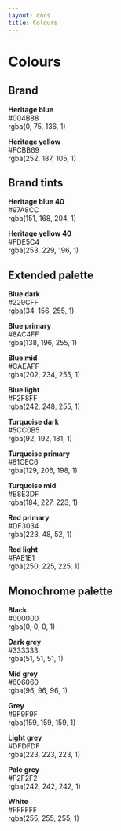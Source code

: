 ```yaml
---
layout: docs
title: Colours
---
```


# Colours

## Brand

<div class="c-card">
  <div class="c-card__media c-color-block--heritageBlue"></div>
  <div class="c-card__body">
    <p>
      <strong>Heritage blue</strong><br>
      #004B88<br>
      rgba(0, 75, 136, 1)
    </p>
  </div>
</div>

<div class="c-card">
  <div class="c-card__media c-color-block--heritageYellow"></div>
  <div class="c-card__body">
    <p>
      <strong>Heritage yellow</strong><br>
      #FCBB69<br>
      rgba(252, 187, 105, 1)
    </p>
  </div>
</div>

## Brand tints

<div class="c-card">
  <div class="c-card__media c-color-block--heritageBlueTint"></div>
  <div class="c-card__body">
    <p>
      <strong>Heritage blue 40</strong><br>
      #97A8CC<br>
      rgba(151, 168, 204, 1)
    </p>
  </div>
</div>

<div class="c-card">
  <div class="c-card__media c-color-block--heritageYellowTint"></div>
  <div class="c-card__body">
    <p>
      <strong>Heritage yellow 40</strong><br>
      #FDE5C4<br>
      rgba(253, 229, 196, 1)
    </p>
  </div>
</div>

## Extended palette

<div class="c-card">
  <div class="c-card__media c-color-block--blueDark"></div>
  <div class="c-card__body">
    <p>
      <strong>Blue dark</strong><br>
      #229CFF<br>
      rgba(34, 156, 255, 1)
    </p>
  </div>
</div>

<div class="c-card">
  <div class="c-card__media c-color-block--bluePrimary"></div>
  <div class="c-card__body">
    <p>
      <strong>Blue primary</strong><br>
      #8AC4FF<br>
      rgba(138, 196, 255, 1)
    </p>
  </div>
</div>

<div class="c-card">
  <div class="c-card__media c-color-block--blueMid"></div>
  <div class="c-card__body">
    <p>
      <strong>Blue mid</strong><br>
      #CAEAFF<br>
      rgba(202, 234, 255, 1)
    </p>
  </div>
</div>

<div class="c-card">
  <div class="c-card__media c-color-block--blueLight"></div>
  <div class="c-card__body">
    <p>
      <strong>Blue light</strong><br>
      #F2F8FF<br>
      rgba(242, 248, 255, 1)
    </p>
  </div>
</div>

<div class="c-card">
  <div class="c-card__media c-color-block--turquoiseDark"></div>
  <div class="c-card__body">
    <p>
      <strong>Turquoise dark</strong><br>
      #5CC0B5<br>
      rgba(92, 192, 181, 1)
    </p>
  </div>
</div>

<div class="c-card">
  <div class="c-card__media c-color-block--turquoisePrimary"></div>
  <div class="c-card__body">
    <p>
      <strong>Turquoise primary</strong><br>
      #81CEC6<br>
      rgba(129, 206, 198, 1)
    </p>
  </div>
</div>

<div class="c-card">
  <div class="c-card__media c-color-block--turquoiseMid"></div>
  <div class="c-card__body">
    <p>
      <strong>Turquoise mid</strong><br>
      #B8E3DF<br>
      rgba(184, 227, 223, 1)
    </p>
  </div>
</div>

<div class="c-card">
  <div class="c-card__media c-color-block--redPrimary"></div>
  <div class="c-card__body">
    <p>
      <strong>Red primary</strong><br>
      #DF3034<br>
      rgba(223, 48, 52, 1)
    </p>
  </div>
</div>

<div class="c-card">
  <div class="c-card__media c-color-block--redLight">
  </div>
  <div class="c-card__body">
    <p>
      <strong>Red light</strong><br>
      #FAE1E1<br>
      rgba(250, 225, 225, 1)
    </p>
  </div>
</div>

## Monochrome palette

<div class="c-card">
  <div class="c-card__media c-color-block--black">
  </div>
  <div class="c-card__body">
    <p>
      <strong>Black</strong><br>
      #000000<br>
      rgba(0, 0, 0, 1)
    </p>
  </div>
</div>

<div class="c-card">
  <div class="c-card__media c-color-block--darkGrey">
  </div>
  <div class="c-card__body">
    <p>
      <strong>Dark grey</strong><br>
      #333333<br>
      rgba(51, 51, 51, 1)
    </p>
  </div>
</div>

<div class="c-card">
  <div class="c-card__media c-color-block--midGrey">
  </div>
  <div class="c-card__body">
    <p>
      <strong>Mid grey</strong><br>
      #606060<br>
      rgba(96, 96, 96, 1)
    </p>
  </div>
</div>

<div class="c-card">
  <div class="c-card__media c-color-block--grey">
  </div>
  <div class="c-card__body">
    <p>
      <strong>Grey</strong><br>
      #9F9F9F<br>
      rgba(159, 159, 159, 1)
    </p>
  </div>
</div>

<div class="c-card">
  <div class="c-card__media c-color-block--lightGrey">
  </div>
  <div class="c-card__body">
    <p>
      <strong>Light grey</strong><br>
      #DFDFDF<br>
      rgba(223, 223, 223, 1)
    </p>
  </div>
</div>

<div class="c-card">
  <div class="c-card__media c-color-block--paleGrey">
  </div>
  <div class="c-card__body">
    <p>
      <strong>Pale grey</strong><br>
      #F2F2F2<br>
      rgba(242, 242, 242, 1)
    </p>
  </div>
</div>

<div class="c-card">
  <div class="c-card__media c-color-block--white">
  </div>
  <div class="c-card__body">
    <p>
      <strong>White</strong><br>
      #FFFFFF<br>
      rgba(255, 255, 255, 1)
    </p>
  </div>
</div>
